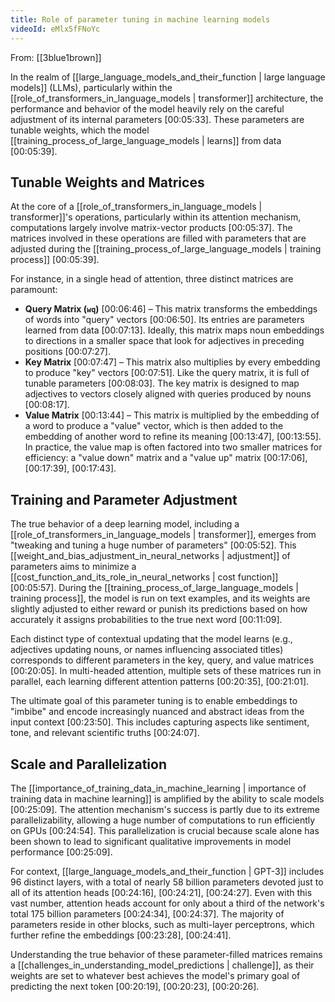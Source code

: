 ```yaml
---
title: Role of parameter tuning in machine learning models
videoId: eMlx5fFNoYc
---
```


From: [[3blue1brown]] <br/> 

In the realm of [[large_language_models_and_their_function | large language models]] (LLMs), particularly within the [[role_of_transformers_in_language_models | transformer]] architecture, the performance and behavior of the model heavily rely on the careful adjustment of its internal parameters <a class="yt-timestamp" data-t="00:05:33">[00:05:33]</a>. These parameters are tunable weights, which the model [[training_process_of_large_language_models | learns]] from data <a class="yt-timestamp" data-t="00:05:39">[00:05:39]</a>.

## Tunable Weights and Matrices

At the core of a [[role_of_transformers_in_language_models | transformer]]'s operations, particularly within its attention mechanism, computations largely involve matrix-vector products <a class="yt-timestamp" data-t="00:05:37">[00:05:37]</a>. The matrices involved in these operations are filled with parameters that are adjusted during the [[training_process_of_large_language_models | training process]] <a class="yt-timestamp" data-t="00:05:39">[00:05:39]</a>.

For instance, in a single head of attention, three distinct matrices are paramount:
*   **Query Matrix (`wq`)** <a class="yt-timestamp" data-t="00:06:46">[00:06:46]</a> – This matrix transforms the embeddings of words into "query" vectors <a class="yt-timestamp" data-t="00:06:50">[00:06:50]</a>. Its entries are parameters learned from data <a class="yt-timestamp" data-t="00:07:13">[00:07:13]</a>. Ideally, this matrix maps noun embeddings to directions in a smaller space that look for adjectives in preceding positions <a class="yt-timestamp" data-t="00:07:27">[00:07:27]</a>.
*   **Key Matrix** <a class="yt-timestamp" data-t="00:07:47">[00:07:47]</a> – This matrix also multiplies by every embedding to produce "key" vectors <a class="yt-timestamp" data-t="00:07:51">[00:07:51]</a>. Like the query matrix, it is full of tunable parameters <a class="yt-timestamp" data-t="00:08:03">[00:08:03]</a>. The key matrix is designed to map adjectives to vectors closely aligned with queries produced by nouns <a class="yt-timestamp" data-t="00:08:17">[00:08:17]</a>.
*   **Value Matrix** <a class="yt-timestamp" data-t="00:13:44">[00:13:44]</a> – This matrix is multiplied by the embedding of a word to produce a "value" vector, which is then added to the embedding of another word to refine its meaning <a class="yt-timestamp" data-t="00:13:47">[00:13:47]</a>, <a class="yt-timestamp" data-t="00:13:55">[00:13:55]</a>. In practice, the value map is often factored into two smaller matrices for efficiency: a "value down" matrix and a "value up" matrix <a class="yt-timestamp" data-t="00:17:06">[00:17:06]</a>, <a class="yt-timestamp" data-t="00:17:39">[00:17:39]</a>, <a class="yt-timestamp" data-t="00:17:43">[00:17:43]</a>.

## Training and Parameter Adjustment

The true behavior of a deep learning model, including a [[role_of_transformers_in_language_models | transformer]], emerges from "tweaking and tuning a huge number of parameters" <a class="yt-timestamp" data-t="00:05:52">[00:05:52]</a>. This [[weight_and_bias_adjustment_in_neural_networks | adjustment]] of parameters aims to minimize a [[cost_function_and_its_role_in_neural_networks | cost function]] <a class="yt-timestamp" data-t="00:05:57">[00:05:57]</a>. During the [[training_process_of_large_language_models | training process]], the model is run on text examples, and its weights are slightly adjusted to either reward or punish its predictions based on how accurately it assigns probabilities to the true next word <a class="yt-timestamp" data-t="00:11:09">[00:11:09]</a>.

Each distinct type of contextual updating that the model learns (e.g., adjectives updating nouns, or names influencing associated titles) corresponds to different parameters in the key, query, and value matrices <a class="yt-timestamp" data-t="00:20:05">[00:20:05]</a>. In multi-headed attention, multiple sets of these matrices run in parallel, each learning different attention patterns <a class="yt-timestamp" data-t="00:20:35">[00:20:35]</a>, <a class="yt-timestamp" data-t="00:21:01">[00:21:01]</a>.

The ultimate goal of this parameter tuning is to enable embeddings to "imbibe" and encode increasingly nuanced and abstract ideas from the input context <a class="yt-timestamp" data-t="00:23:50">[00:23:50]</a>. This includes capturing aspects like sentiment, tone, and relevant scientific truths <a class="yt-timestamp" data-t="00:24:07">[00:24:07]</a>.

## Scale and Parallelization

The [[importance_of_training_data_in_machine_learning | importance of training data in machine learning]] is amplified by the ability to scale models <a class="yt-timestamp" data-t="00:25:09">[00:25:09]</a>. The attention mechanism's success is partly due to its extreme parallelizability, allowing a huge number of computations to run efficiently on GPUs <a class="yt-timestamp" data-t="00:24:54">[00:24:54]</a>. This parallelization is crucial because scale alone has been shown to lead to significant qualitative improvements in model performance <a class="yt-timestamp" data-t="00:25:09">[00:25:09]</a>.

For context, [[large_language_models_and_their_function | GPT-3]] includes 96 distinct layers, with a total of nearly 58 billion parameters devoted just to all of its attention heads <a class="yt-timestamp" data-t="00:24:16">[00:24:16]</a>, <a class="yt-timestamp" data-t="00:24:21">[00:24:21]</a>, <a class="yt-timestamp" data-t="00:24:27">[00:24:27]</a>. Even with this vast number, attention heads account for only about a third of the network's total 175 billion parameters <a class="yt-timestamp" data-t="00:24:34">[00:24:34]</a>, <a class="yt-timestamp" data-t="00:24:37">[00:24:37]</a>. The majority of parameters reside in other blocks, such as multi-layer perceptrons, which further refine the embeddings <a class="yt-timestamp" data-t="00:23:28">[00:23:28]</a>, <a class="yt-timestamp" data-t="00:24:41">[00:24:41]</a>.

Understanding the true behavior of these parameter-filled matrices remains a [[challenges_in_understanding_model_predictions | challenge]], as their weights are set to whatever best achieves the model's primary goal of predicting the next token <a class="yt-timestamp" data-t="00:20:19">[00:20:19]</a>, <a class="yt-timestamp" data-t="00:20:23">[00:20:23]</a>, <a class="yt-timestamp" data-t="00:20:26">[00:20:26]</a>.